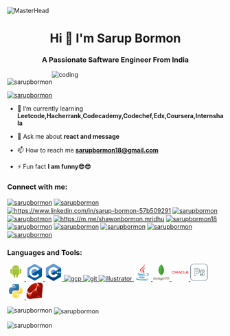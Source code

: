 ![MasterHead](https://user-images.githubusercontent.com/90236635/232446433-d5540fa2-fe28-4bb8-b929-cdb51fe61336.gif)
<h1 align="center">Hi 👋 I'm Sarup Bormon</h1>
<h3 align="center">A Passionate Saftware Engineer From India</h3>
<image align="right"alt="coding"width="400"src="https://img.freepik.com/premium-photo/cartoon-3d-character-developer-working-laptop-web-app-development-frontend-deployment_1295366-45224.jpg"

<p align="left"> <img src="https://komarev.com/ghpvc/?username=sarupbormon&label=Profile%20views&color=0e75b6&style=flat" alt="sarupbormon" /> </p>
                                                                                                                                                 
<p align="left"> <a href="https://twitter.com/sarupbormon" target="blank"><img src="https://img.shields.io/twitter/follow/sarupbormon?logo=twitter&style=for-the-badge" alt="sarupbormon" /></a> </p>

- 🌱 I’m currently learning **Leetcode,Hacherrank,Codecademy,Codechef,Edx,Coursera,Internshala**

- 💬 Ask me about **react and message**

- 📫 How to reach me **sarupbormon18@gmail.com**

- ⚡ Fun fact **I am funny😎😎**

<h3 align="left">Connect with me:</h3>
<p align="left">
<a href="https://dev.to/sarupbormon" target="blank"><img align="center" src="https://raw.githubusercontent.com/rahuldkjain/github-profile-readme-generator/master/src/images/icons/Social/devto.svg" alt="sarupbormon" height="30" width="40" /></a>
<a href="https://twitter.com/sarupbormon" target="blank"><img align="center" src="https://raw.githubusercontent.com/rahuldkjain/github-profile-readme-generator/master/src/images/icons/Social/twitter.svg" alt="sarupbormon" height="30" width="40" /></a>
<a href="https://linkedin.com/in/https://www.linkedin.com/in/sarup-bormon-57b509291" target="blank"><img align="center" src="https://raw.githubusercontent.com/rahuldkjain/github-profile-readme-generator/master/src/images/icons/Social/linked-in-alt.svg" alt="https://www.linkedin.com/in/sarup-bormon-57b509291" height="30" width="40" /></a>
<a href="https://codesandbox.com/sarupbormon" target="blank"><img align="center" src="https://raw.githubusercontent.com/rahuldkjain/github-profile-readme-generator/master/src/images/icons/Social/codesandbox.svg" alt="sarupbormon" height="30" width="40" /></a>
<a href="https://kaggle.com/sarupbotmon" target="blank"><img align="center" src="https://raw.githubusercontent.com/rahuldkjain/github-profile-readme-generator/master/src/images/icons/Social/kaggle.svg" alt="sarupbotmon" height="30" width="40" /></a>
<a href="https://fb.com/https://m.me/shawonbormon.mridhu" target="blank"><img align="center" src="https://raw.githubusercontent.com/rahuldkjain/github-profile-readme-generator/master/src/images/icons/Social/facebook.svg" alt="https://m.me/shawonbormon.mridhu" height="30" width="40" /></a>
<a href="https://instagram.com/sarupbormon18" target="blank"><img align="center" src="https://raw.githubusercontent.com/rahuldkjain/github-profile-readme-generator/master/src/images/icons/Social/instagram.svg" alt="sarupbormon18" height="30" width="40" /></a>
<a href="https://www.codechef.com/users/sarupbormon" target="blank"><img align="center" src="https://cdn.jsdelivr.net/npm/simple-icons@3.1.0/icons/codechef.svg" alt="sarupbormon" height="30" width="40" /></a>
<a href="https://www.hackerrank.com/sarupbormon" target="blank"><img align="center" src="https://raw.githubusercontent.com/rahuldkjain/github-profile-readme-generator/master/src/images/icons/Social/hackerrank.svg" alt="sarupbormon" height="30" width="40" /></a>
<a href="https://codeforces.com/profile/sarupbormon" target="blank"><img align="center" src="https://raw.githubusercontent.com/rahuldkjain/github-profile-readme-generator/master/src/images/icons/Social/codeforces.svg" alt="sarupbormon" height="30" width="40" /></a>
<a href="https://www.leetcode.com/sarupbormon" target="blank"><img align="center" src="https://raw.githubusercontent.com/rahuldkjain/github-profile-readme-generator/master/src/images/icons/Social/leet-code.svg" alt="sarupbormon" height="30" width="40" /></a>
<a href="https://www.topcoder.com/members/sarupbormon" target="blank"><img align="center" src="https://raw.githubusercontent.com/rahuldkjain/github-profile-readme-generator/master/src/images/icons/Social/topcoder.svg" alt="sarupbormon" height="30" width="40" /></a>
</p>

<h3 align="left">Languages and Tools:</h3>
<p align="left"> <a href="https://developer.android.com" target="_blank" rel="noreferrer"> <img src="https://raw.githubusercontent.com/devicons/devicon/master/icons/android/android-original-wordmark.svg" alt="android" width="40" height="40"/> </a> <a href="https://www.cprogramming.com/" target="_blank" rel="noreferrer"> <img src="https://raw.githubusercontent.com/devicons/devicon/master/icons/c/c-original.svg" alt="c" width="40" height="40"/> </a> <a href="https://www.w3schools.com/cpp/" target="_blank" rel="noreferrer"> <img src="https://raw.githubusercontent.com/devicons/devicon/master/icons/cplusplus/cplusplus-original.svg" alt="cplusplus" width="40" height="40"/> </a> <a href="https://cloud.google.com" target="_blank" rel="noreferrer"> <img src="https://www.vectorlogo.zone/logos/google_cloud/google_cloud-icon.svg" alt="gcp" width="40" height="40"/> </a> <a href="https://git-scm.com/" target="_blank" rel="noreferrer"> <img src="https://www.vectorlogo.zone/logos/git-scm/git-scm-icon.svg" alt="git" width="40" height="40"/> </a> <a href="https://www.adobe.com/in/products/illustrator.html" target="_blank" rel="noreferrer"> <img src="https://www.vectorlogo.zone/logos/adobe_illustrator/adobe_illustrator-icon.svg" alt="illustrator" width="40" height="40"/> </a> <a href="https://www.java.com" target="_blank" rel="noreferrer"> <img src="https://raw.githubusercontent.com/devicons/devicon/master/icons/java/java-original.svg" alt="java" width="40" height="40"/> </a> <a href="https://www.mongodb.com/" target="_blank" rel="noreferrer"> <img src="https://raw.githubusercontent.com/devicons/devicon/master/icons/mongodb/mongodb-original-wordmark.svg" alt="mongodb" width="40" height="40"/> </a> <a href="https://www.oracle.com/" target="_blank" rel="noreferrer"> <img src="https://raw.githubusercontent.com/devicons/devicon/master/icons/oracle/oracle-original.svg" alt="oracle" width="40" height="40"/> </a> <a href="https://www.photoshop.com/en" target="_blank" rel="noreferrer"> <img src="https://raw.githubusercontent.com/devicons/devicon/master/icons/photoshop/photoshop-line.svg" alt="photoshop" width="40" height="40"/> </a> <a href="https://www.python.org" target="_blank" rel="noreferrer"> <img src="https://raw.githubusercontent.com/devicons/devicon/master/icons/python/python-original.svg" alt="python" width="40" height="40"/> </a> <a href="https://www.ruby-lang.org/en/" target="_blank" rel="noreferrer"> <img src="https://raw.githubusercontent.com/devicons/devicon/master/icons/ruby/ruby-original.svg" alt="ruby" width="40" height="40"/> </a> </p>

<p><img align="left" src="https://github-readme-stats.vercel.app/api/top-langs?username=sarupbormon&show_icons=true&locale=en&layout=compact" alt="sarupbormon" /></p>

<p>&nbsp;<img align="center" src="https://github-readme-stats.vercel.app/api?username=sarupbormon&show_icons=true&locale=en" alt="sarupbormon" /></p>

<p><img align="center" src="https://github-readme-streak-stats.herokuapp.com/?user=sarupbormon&" alt="sarupbormon" /></p>
